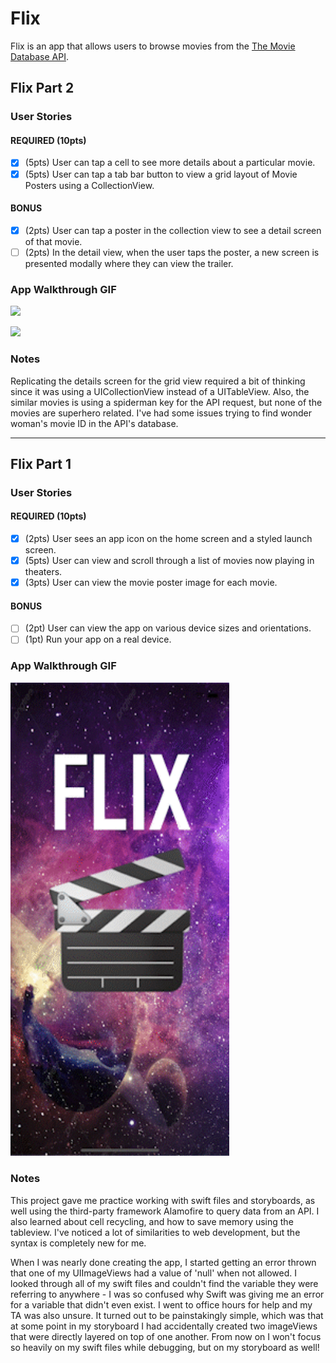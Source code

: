 # Flix

Flix is an app that allows users to browse movies from the [The Movie Database API](http://docs.themoviedb.apiary.io/#).

## Flix Part 2

### User Stories

#### REQUIRED (10pts)
- [X] (5pts) User can tap a cell to see more details about a particular movie.
- [X] (5pts) User can tap a tab bar button to view a grid layout of Movie Posters using a CollectionView.

#### BONUS
- [X] (2pts) User can tap a poster in the collection view to see a detail screen of that movie.
- [ ] (2pts) In the detail view, when the user taps the poster, a new screen is presented modally where they can view the trailer.

### App Walkthrough GIF
<img src="/recording.gif" width=350><br>

<img src="YOUR_GIF_URL_HERE" width=250><br>

### Notes
Replicating the details screen for the grid view required a bit of thinking since it was using a UICollectionView instead of a UITableView. Also, the similar movies is using a spiderman key for the API request, but none of the movies are superhero related. I've had some issues trying to find wonder woman's movie ID in the API's database.

---

## Flix Part 1

### User Stories

#### REQUIRED (10pts)
- [X] (2pts) User sees an app icon on the home screen and a styled launch screen.
- [X] (5pts) User can view and scroll through a list of movies now playing in theaters.
- [X] (3pts) User can view the movie poster image for each movie.

#### BONUS
- [ ] (2pt) User can view the app on various device sizes and orientations.
- [ ] (1pt) Run your app on a real device.

### App Walkthrough GIF
<img src="/simulation.gif" width=350><br>

### Notes
This project gave me practice working with swift files and storyboards, as well using the third-party framework Alamofire to query data from an API. I also learned about cell recycling, and how to save memory using the tableview. I've noticed a lot of similarities to web development, but the syntax is completely new for me.

When I was nearly done creating the app, I started getting an error thrown that one of my UIImageViews had a value of 'null' when not allowed. I looked through all of my swift files and couldn't find the variable they were referring to anywhere - I was so confused why Swift was giving me an error for a variable that didn't even exist. I went to office hours for help and my TA was also unsure. It turned out to be painstakingly simple, which was that at some point in my storyboard I had accidentally created two imageViews that were directly layered on top of one another. From now on I won't focus so heavily on my swift files while debugging, but on my storyboard as well!

